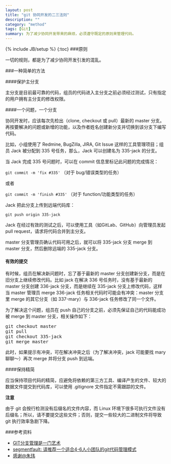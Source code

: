 ```yaml
---
layout: post
title: "git 协同开发的二三法则"
description: ""
category: "method"
tags: [Git]
summary: 为了减少协同开发带来的麻烦，必须遵守既定的原则来管理代码。
---
```

{% include JB/setup %}
{:toc}
###原则

一切的规则，都是为了减少协同开发引发的混乱。


###一种简单的方法

####保护主分支

主分支是目前最可靠的代码，组员的代码进入主分支之前必须经过测试，只有指定的用户拥有主分支的修改权限。

####一个问题，一个分支

协同开发时，应该每次先检出（clone, checkout 或 pull）最新的 master 分支。再按要解决的问题或新增的功能，以及作者姓名创建新分支并切换到该分支下编写代码。

比如，小组使用了 Redmine, BugZilla, JIRA, Git Issue 这样的工具管理项目；组员 Jack 被分配到 335 号任务，那么，Jack 可以创建名为 335-jack 的分支。

当 Jack 完成 335 号问题时，可以在 commit 信息里标记此问题的完成情况：

`git commit -m 'fix #335'` （对于 bug/错误类型的任务）

或者

`git commit -m 'finish #335'` （对于 function/功能类型的任务）

Jack 把此分支上传到远端代码库：

`git push origin 335-jack`

Jack 在经过有效的测试之后，可以使用工具（如GitLab、GitHub）向管理员发起 pull request，请求将代码合并到主分支。

master 分支管理员确认代码可用之后，就可以将 335-jack 分支 merge 到 master 分支，然后删除远端的 335-jack 分支。

#### 有效的提交

有时候，组员在解决新问题时，忘了基于最新的 master 分支创建新分支，而是在旧分支上继续修改代码。比如 jack 在解决 336 号任务时，没有基于最新的 master 分支创建 336-jack 分支，而是继续在 335-jack 分支上修改代码，这样当 master 管理员 merge 336-jack 任务相关代码时可能会有冲突：master 分支里 merge 的其它分支（如 337-mary）与 336-jack 任务修改了同一个文件。

为了解决这个问题，组员在 push 自己的分支之前，必须先保证自己的代码能成功被 merge 到 master 分支，相关操作如下：

<pre>
git checkout master
git pull
git checkout 335-jack
git merge master
</pre>

此时，如果提示有冲突，可在解决冲突之后（为了解决冲突，jack 可能要找 mary 聊聊～）再次 merge 并将分支 push 到远端。

####保持精简

应当保持项目代码的精简，应避免将依赖的第三方工具、编译产生的文件、较大的数据文件提交到代码库，可以使用 .gitignore 文件指定不需跟踪的文件。

**注意**

由于 git 会按行检测没有后缀名的文件内容，而 Linux 环境下很多可执行文件没有后缀名；所以，请不要提交这些文件；否则，提交一些较大的二进制文件将导致 git 执行效率急剧下降。

###参考资料

* [GIT分支管理是一门艺术](http://roclinux.cn/?p=2129)
* [segmentfault: 请推荐一个适合4-6人小团队的git代码管理模式](http://segmentfault.com/q/1010000000349610)
* [感谢@朱玮](http://blog.zuuii.com/)

